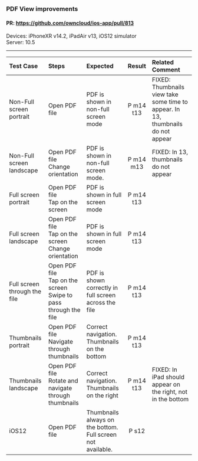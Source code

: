 ### PDF View improvements

#### PR: https://github.com/owncloud/ios-app/pull/813

Devices: iPhoneXR v14.2, iPadAir v13, iOS12 simulator<br>
Server: 10.5

---

 
| Test Case | Steps | Expected | Result | Related Comment | 
| :-------- | :---- | :------- | :----: | :-------------- |
| Non-Full screen portrait | Open PDF file | PDF is shown in non-full screen mode  | P m14 t13 | FIXED: Thumbnails view take some time to appear. In 13, thumbnails do not appear |  
| Non-Full screen landscape | Open PDF file<br>Change orientation | PDF is shown in non-full screen mode. | P m14 m13 | FIXED: In 13, thumbnails do not appear  |   
| Full screen portrait | Open PDF file<br>Tap on the screen | PDF is shown in full screen mode | P m14 t13 | |  
| Full screen landscape | Open PDF file<br>Tap on the screen<br>Change orientation | PDF is shown in full screen mode | P m14 t13 | |  
| Full screen through the file | Open PDF file<br>Tap on the screen<br>Swipe to pass through the file | PDF is shown correctly in full screen across the file | P m14 t13 | |  
| Thumbnails portrait | Open PDF file<br>Navigate through thumbnails | Correct navigation. Thumbnails on the bottom | P m14 t13 | |  
| Thumbnails landscape | Open PDF file<br>Rotate and navigate through thumbnails | Correct navigation. Thumbnails on the right | P m14 t13| FIXED: In iPad should appear on the right, not in the bottom| |   
| iOS12 | Open PDF file | Thumbnails always on the bottom. Full screen not available.| P s12 |  | |  